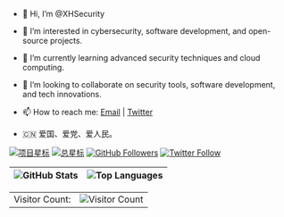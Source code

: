 - 👋 Hi, I’m @XHSecurity
- 👀 I’m interested in cybersecurity, software development, and open-source projects.
- 🌱 I’m currently learning advanced security techniques and cloud computing.
- 💞️ I’m looking to collaborate on security tools, software development, and tech innovations.
- 📫 How to reach me: [Email](mailto:example@example.com) | [Twitter](https://twitter.com/XHSecurity)

- 🇨🇳 爱国、爱党、爱人民。

<!---
XHSecurity/XHSecurity is a ✨ special ✨ repository because its `README.md` (this file) appears on your GitHub profile.
You can click the Preview link to take a look at your changes.
--->

[![项目星标](https://img.shields.io/github/stars/XHSecurity/JDK_Switch_Version?style=flat-square&label=%E2%AD%90%EF%B8%8F+%E9%A1%B9%E7%9B%AE%E6%98%9F%E6%A0%87)](https://github.com/XHSecurity/JDK_Switch_Version)
[![总星标](https://img.shields.io/github/stars/XHSecurity/RGB_Image_Tools?affiliations=OWNER%2CCOLLABORATOR%2CORGANIZATION_MEMBER&label=%E2%AD%90%EF%B8%8F+%E6%80%BB%E6%98%9F%E6%A0%87&style=flat-square)](https://github.com/XHSecurity/RGB_Image_Tools)
[![GitHub Followers](https://img.shields.io/github/followers/XHSecurity?style=social)](https://github.com/XHSecurity)
[![Twitter Follow](https://img.shields.io/twitter/follow/XHSecurity?style=social)](https://twitter.com/XHSecurity)

![GitHub Stats](https://github-readme-stats.vercel.app/api?username=XHSecurity&show_icons=true&include_all_commits=true&theme=swift&hide_border=true) | ![Top Languages](https://github-readme-stats.vercel.app/api/top-langs/?username=XHSecurity&layout=compact&theme=swift&hide_border=true)
| ------------- | ------------- |

<table>
  <tr>
    <td>Visitor Count:</td>
    <td><img src="https://profile-counter.glitch.me/XHSecurity/count.svg" alt="Visitor Count" /></td>
  </tr>
</table>
